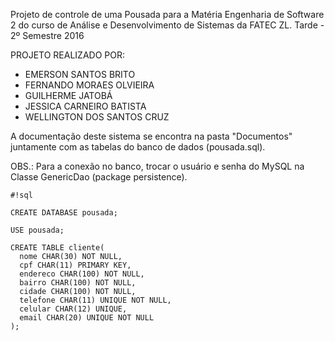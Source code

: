 Projeto de controle de uma Pousada para a Matéria Engenharia de Software 2 
do curso de Análise e Desenvolvimento de Sistemas da FATEC ZL. 
Tarde - 2º Semestre 2016

PROJETO REALIZADO POR:

- EMERSON SANTOS BRITO
- FERNANDO MORAES OLVIEIRA
- GUILHERME JATOBÁ
- JESSICA CARNEIRO BATISTA
- WELLINGTON DOS SANTOS CRUZ

A documentação deste sistema se encontra na pasta "Documentos" juntamente 
com as tabelas do banco de dados (pousada.sql).

OBS.: Para a conexão no banco, trocar o usuário e senha do MySQL 
na Classe GenericDao (package persistence).



```
#!sql

CREATE DATABASE pousada;

USE pousada;

CREATE TABLE cliente(
  nome CHAR(30) NOT NULL,
  cpf CHAR(11) PRIMARY KEY,
  endereco CHAR(100) NOT NULL,
  bairro CHAR(100) NOT NULL,
  cidade CHAR(100) NOT NULL,
  telefone CHAR(11) UNIQUE NOT NULL,
  celular CHAR(12) UNIQUE,
  email CHAR(20) UNIQUE NOT NULL
);
```